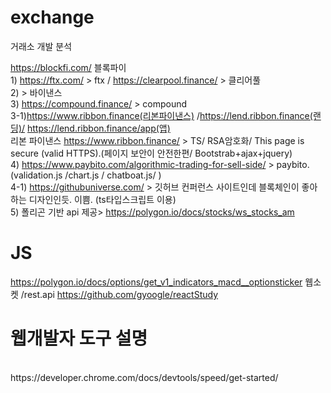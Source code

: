 # exchange
거래소 개발 분석

https://blockfi.com/ 블록파이 
</br> 1) https://ftx.com/ > ftx / https://clearpool.finance/ > 클리어풀
</br>2) > 바이낸스
</br>3) https://compound.finance/ > compound
</br>3-1)https://www.ribbon.finance(리본파이낸스) /https://lend.ribbon.finance(랜딩)/ https://lend.ribbon.finance/app(앱)
</br> 리본 파이낸스 https://www.ribbon.finance/ > TS/ RSA암호화/ This page is secure (valid HTTPS).(페이지 보안이 안전한편/ Bootstrab+ajax+jquery)
</br>4) https://www.paybito.com/algorithmic-trading-for-sell-side/ > paybito.  (validation.js /chart.js / chatboat.js/ )
</br>4-1) https://githubuniverse.com/ > 깃허브 컨퍼런스 사이트인데 블록체인이 좋아하는 디자인인듯. 이쁨. (ts타입스크립트 이용)
</br>5) 폴리곤 기반 api 제공> https://polygon.io/docs/stocks/ws_stocks_am

# JS
https://polygon.io/docs/options/get_v1_indicators_macd__optionsticker 웹소켓 /rest.api
https://github.com/gyoogle/reactStudy

# 웹개발자 도구 설명
</br>
https://developer.chrome.com/docs/devtools/speed/get-started/ 
